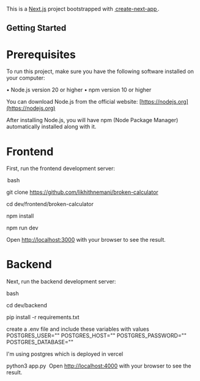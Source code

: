 This is a [Next.js](https://nextjs.org/) project bootstrapped with [⁠ create-next-app ⁠](https://github.com/vercel/next.js/tree/canary/packages/create-next-app).

## Getting Started

# Prerequisites

To run this project, make sure you have the following software installed on your computer:

•⁠  ⁠Node.js version 20 or higher
•⁠  ⁠npm version 10 or higher

You can download Node.js from the official website: [https://nodejs.org](https://nodejs.org)

After installing Node.js, you will have npm (Node Package Manager) automatically installed along with it.

# Frontend

First, run the frontend development server:

⁠ bash

git clone https://github.com/likhithnemani/broken-calculator

cd dev/frontend/broken-calculator

npm install

npm run dev
 ⁠

Open [http://localhost:3000](http://localhost:3000) with your browser to see the result.

# Backend

Next, run the backend development server:

⁠bash

cd dev/backend

pip install -r requirements.txt

create a .env file and include these variables with values
POSTGRES_USER=""
POSTGRES_HOST=""
POSTGRES_PASSWORD=""
POSTGRES_DATABASE=""

I'm using postgres which is deployed in vercel

python3 app.py
⁠
Open [http://localhost:4000](http://localhost:4000) with your browser to see the result.
